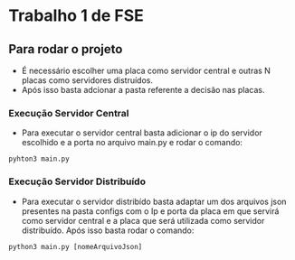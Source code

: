 # Trabalho 1 de FSE

## Para rodar o projeto
- É necessário escolher uma placa como servidor central e outras N placas como servidores distruídos.
- Após isso basta adcionar a pasta referente a decisão nas placas.

### Execução Servidor Central
- Para executar o servidor central basta adicionar o ip do servidor escolhido e a porta no arquivo main.py e rodar o comando:

``` pyhton3 main.py ```

### Execução Servidor Distribuído
- Para executar o servidor distribído basta adaptar um dos arquivos json presentes na pasta configs com o Ip e porta da placa em que servirá como servidor central e a placa que será utilizada como servidor distribuído. Após isso basta rodar o comando:

``` python3 main.py [nomeArquivoJson] ``` 
